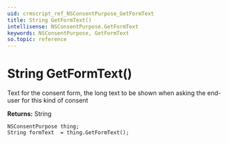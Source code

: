 ```yaml
---
uid: crmscript_ref_NSConsentPurpose_GetFormText
title: String GetFormText()
intellisense: NSConsentPurpose.GetFormText
keywords: NSConsentPurpose, GetFormText
so.topic: reference
---
```


# String GetFormText()

Text for the consent form, the long text to be shown when asking the end-user for this kind of consent

**Returns:** String

```crmscript
NSConsentPurpose thing;
String formText  = thing.GetFormText();
```

